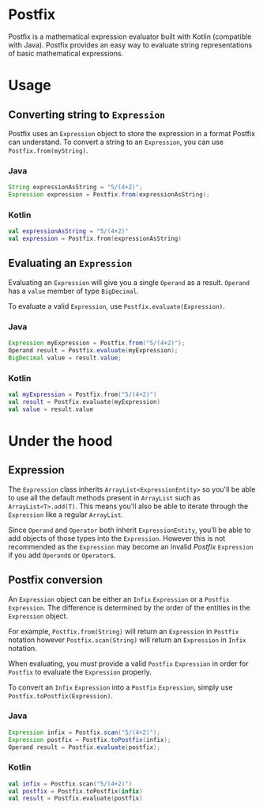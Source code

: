 # Postfix
Postfix is a mathematical expression evaluator built with Kotlin (compatible with Java). Postfix provides an easy way to evaluate string representations of basic mathematical expressions.

# Usage

## Converting string to `Expression`
Postfix uses an `Expression` object to store the expression in a format Postfix can understand. To convert a string to an `Expression`, you can use `Postfix.from(myString)`.
### Java
```Java
String expressionAsString = "5/(4+2)";
Expression expression = Postfix.from(expressionAsString);
```
### Kotlin
```Kotlin
val expressionAsString = "5/(4+2)"
val expression = Postfix.from(expressionAsString)
```

## Evaluating an `Expression`
Evaluating an `Expression` will give you a single `Operand` as a result. `Operand` has a `value` member of type `BigDecimal`.

To evaluate a valid `Expression`, use `Postfix.evaluate(Expression)`.

### Java
```Java
Expression myExpression = Postfix.from("5/(4+2)");
Operand result = Postfix.evaluate(myExpression);
BigDecimal value = result.value;
```

### Kotlin
```Kotlin
val myExpression = Postfix.from("5/(4+2)")
val result = Postfix.evaluate(myExpression)
val value = result.value
```

# Under the hood
## Expression
The `Expression` class inherits `ArrayList<ExpressionEntity>` so you'll be able to use all the default methods present in `ArrayList` such as `ArrayList<T>.add(T)`. This means you'll also be able to iterate through the `Expression` like a regular `ArrayList`. 

Since `Operand` and `Operator` both inherit `ExpressionEntity`, you'll be able to add objects of those types into the `Expression`. However this is not recommended as the `Expression` may become an invalid *Postfix* `Expression` if you add `Operand`s or `Operator`s.

## Postfix conversion
An `Expression` object can be either an `Infix` `Expression` or a `Postfix` `Expression`. The difference is determined by the order of the entities in the `Expression` object. 

For example, `Postfix.from(String)` will return an `Expression` in `Postfix` notation however `Postfix.scan(String)` will return an `Expression` in `Infix` notation.

When evaluating, you *must* provide a valid `Postfix` `Expression` in order for `Postfix` to evaluate the `Expression` properly.

To convert an `Infix` `Expression` into a `Postfix` `Expression`, simply use `Postfix.toPostfix(Expression)`.

### Java
```Java
Expression infix = Postfix.scan("5/(4+2)");
Expression postfix = Postfix.toPostfix(infix);
Operand result = Postfix.evaluate(postfix);
```

### Kotlin
```Kotlin
val infix = Postfix.scan("5/(4+2)")
val postfix = Postfix.toPostfix(infix)
val result = Postfix.evaluate(postfix)
```